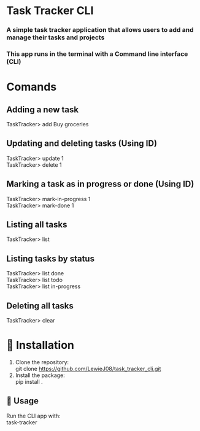 # Task Tracker CLI
### A simple task tracker application that allows users to add and manage their tasks and projects

### This app runs in the terminal with a Command line interface (CLI)

# Comands
## Adding a new task
TaskTracker> add Buy groceries <br>

## Updating and deleting tasks (Using ID)
TaskTracker> update 1 <br>
TaskTracker> delete 1

## Marking a task as in progress or done (Using ID)
TaskTracker> mark-in-progress 1 <br>
TaskTracker> mark-done 1

## Listing all tasks
TaskTracker> list

## Listing tasks by status
TaskTracker> list done <br>
TaskTracker> list todo <br>
TaskTracker> list in-progress

## Deleting all tasks
TaskTracker> clear

# 🚀 Installation

1. Clone the repository:<br>
git clone https://github.com/LewieJ08/task_tracker_cli.git 
2. Install the package:<br>
pip install .
## 📌 Usage

Run the CLI app with:<br>
task-tracker